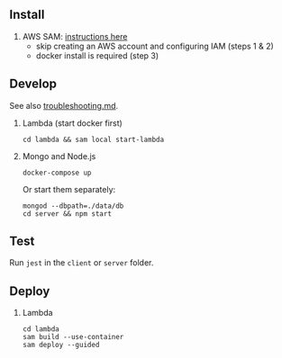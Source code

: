 
## Install

1. AWS SAM: [instructions here](https://docs.aws.amazon.com/serverless-application-model/latest/developerguide/serverless-sam-cli-install.html)  
   * skip creating an AWS account and configuring IAM (steps 1 & 2)
   * docker install is required (step 3)
    
## Develop
See also [troubleshooting.md](troubleshooting.md).

1. Lambda (start docker first)
    ```shell
    cd lambda && sam local start-lambda
    ```

1. Mongo and Node.js
    ```shell
    docker-compose up
    ```

   Or start them separately:
    ```shell
    mongod --dbpath=./data/db
    cd server && npm start
    ```

## Test

Run `jest` in the `client` or `server` folder.

## Deploy

1. Lambda
    ```shell
    cd lambda
    sam build --use-container
    sam deploy --guided
    ```

